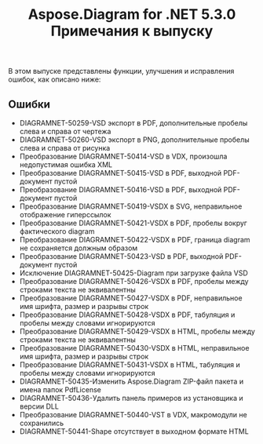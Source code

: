 ﻿---
title: Aspose.Diagram for .NET 5.3.0 Примечания к выпуску
type: docs
weight: 70
url: /ru/net/aspose-diagram-for-net-5-3-0-release-notes/
---
В этом выпуске представлены функции, улучшения и исправления ошибок, как описано ниже:
## **Ошибки**
- DIAGRAMNET-50259-VSD экспорт в PDF, дополнительные пробелы слева и справа от чертежа
- DIAGRAMNET-50260-VSD экспорт в PNG, дополнительные пробелы слева и справа от рисунка
- Преобразование DIAGRAMNET-50414-VSD в VDX, произошла недопустимая ошибка XML
- Преобразование DIAGRAMNET-50415-VSD в PDF, выходной PDF-документ пустой
- Преобразование DIAGRAMNET-50416-VSD в PDF, выходной PDF-документ пустой
- Преобразование DIAGRAMNET-50419-VSDX в SVG, неправильное отображение гиперссылок
- Преобразование DIAGRAMNET-50421-VSDX в PDF, пробелы вокруг фактического diagram
- Преобразование DIAGRAMNET-50422-VSDX в PDF, граница diagram не сохраняется должным образом
- Преобразование DIAGRAMNET-50423-VSD в PDF, выходной PDF-документ пустой
- Исключение DIAGRAMNET-50425-Diagram при загрузке файла VSD
- Преобразование DIAGRAMNET-50426-VSDX в PDF, пробелы между строками текста не эквивалентны
- Преобразование DIAGRAMNET-50427-VSDX в PDF, неправильное имя шрифта, размер и разрывы строк
- Преобразование DIAGRAMNET-50428-VSDX в PDF, табуляция и пробелы между словами игнорируются
- Преобразование DIAGRAMNET-50429-VSDX в HTML, пробелы между строками текста не эквивалентны
- Преобразование DIAGRAMNET-50430-VSDX в HTML, неправильное имя шрифта, размер и разрывы строк
- Преобразование DIAGRAMNET-50431-VSDX в HTML, табуляция и пробелы между словами игнорируются
- DIAGRAMNET-50435-Изменить Aspose.Diagram ZIP-файл пакета и имена папок PdfLicense
- DIAGRAMNET-50436-Удалить панель примеров из установщика и версии DLL
- Преобразование DIAGRAMNET-50440-VST в VDX, макромодули не сохранились
- DIAGRAMNET-50441-Shape отсутствует в выходном формате HTML
